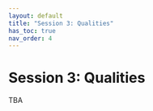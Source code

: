 ```yaml
---
layout: default
title: "Session 3: Qualities"
has_toc: true
nav_order: 4
---
```


# Session 3: Qualities

TBA